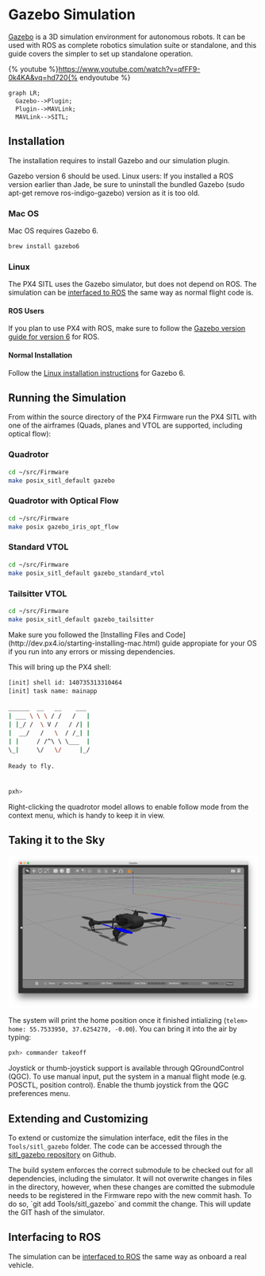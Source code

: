 # Gazebo Simulation

[Gazebo](http://gazebosim.org) is a 3D simulation environment for autonomous robots. It can be used with ROS as complete robotics simulation suite or standalone, and this guide covers the simpler to set up standalone operation.

{% youtube %}https://www.youtube.com/watch?v=qfFF9-0k4KA&vq=hd720{% endyoutube %}


```mermaid
graph LR;
  Gazebo-->Plugin;
  Plugin-->MAVLink;
  MAVLink-->SITL;
```

## Installation

The installation requires to install Gazebo and our simulation plugin.

<aside class="tip">
Gazebo version 6 should be used. Linux users: If you installed a ROS version earlier than Jade, be sure to uninstall the bundled Gazebo (sudo apt-get remove ros-indigo-gazebo) version as it is too old.
</aside>

### Mac OS

Mac OS requires Gazebo 6.

<div class="host-code"></div>

```sh
brew install gazebo6
```

### Linux

The PX4 SITL uses the Gazebo simulator, but does not depend on ROS. The simulation can be [interfaced to ROS](simulation-ros-interface.md) the same way as normal flight code is.

#### ROS Users

If you plan to use PX4 with ROS, make sure to follow the [Gazebo version guide for version 6](http://gazebosim.org/tutorials?tut=ros_wrapper_versions#Gazebo6.xseries) for ROS.

#### Normal Installation

Follow the [Linux installation instructions](http://gazebosim.org/tutorials?tut=install_ubuntu&ver=6.0&cat=install) for Gazebo 6.

## Running the Simulation

From within the source directory of the PX4 Firmware run the PX4 SITL with one of the airframes (Quads, planes and VTOL are supported, including optical flow):

### Quadrotor

<div class="host-code"></div>

```sh
cd ~/src/Firmware
make posix_sitl_default gazebo
```

### Quadrotor with Optical Flow

<div class="host-code"></div>

```sh
cd ~/src/Firmware
make posix gazebo_iris_opt_flow
```

### Standard VTOL

<div class="host-code"></div>

```sh
cd ~/src/Firmware
make posix_sitl_default gazebo_standard_vtol
```

### Tailsitter VTOL

<div class="host-code"></div>

```sh
cd ~/src/Firmware
make posix_sitl_default gazebo_tailsitter
```

<aside class="tip">
Make sure you followed the [Installing Files and Code](http://dev.px4.io/starting-installing-mac.html) guide appropiate for your OS if you run into any errors or missing dependencies.
</aside>

This will bring up the PX4 shell:

```sh
[init] shell id: 140735313310464
[init] task name: mainapp

______  __   __    ___
| ___ \ \ \ / /   /   |
| |_/ /  \ V /   / /| |
|  __/   /   \  / /_| |
| |     / /^\ \ \___  |
\_|     \/   \/     |_/

Ready to fly.


pxh>
```

<aside class="note">
Right-clicking the quadrotor model allows to enable follow mode from the context menu, which is handy to keep it in view.
</aside>

## Taking it to the Sky

![](images/sim/gazebo.png)

The system will print the home position once it finished intializing (`telem> home: 55.7533950, 37.6254270, -0.00`). You can bring it into the air by typing:

```sh
pxh> commander takeoff
```

<aside class="tip">
Joystick or thumb-joystick support is available through QGroundControl (QGC). To use manual input, put the system in a manual flight mode (e.g. POSCTL, position control). Enable the thumb joystick from the QGC preferences menu.
</aside>

## Extending and Customizing

To extend or customize the simulation interface, edit the files in the `Tools/sitl_gazebo` folder. The code can be accessed through the [sitl_gazebo repository](https://github.com/px4/sitl_gazebo) on Github.

<aside class="note">
The build system enforces the correct submodule to be checked out for all dependencies, including the simulator. It will not overwrite changes in files in the directory, however, when these changes are comitted the submodule needs to be registered in the Firmware repo with the new commit hash. To do so, `git add Tools/sitl_gazebo` and commit the change. This will update the GIT hash of the simulator.
</aside>

## Interfacing to ROS

The simulation can be [interfaced to ROS](simulation-ros-interface.md) the same way as onboard a real vehicle.
